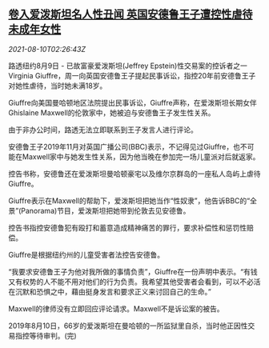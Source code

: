 <!--1628562662000-->
[卷入爱泼斯坦名人性丑闻 英国安德鲁王子遭控性虐待未成年女性](https://cn.reuters.com/article/epstein-giuffre-prince-andrew-0810-idCNKBS2FB066)
------

<div><i>2021-08-10T02:26:43Z</i></div><p>路透纽约8月9日 - 已故富豪爱泼斯坦(Jeffrey Epstein)性交易案的控诉者之一Virginia Giuffre，周一向英国安德鲁王子提起民事诉讼，指控20年前安德鲁王子对她性虐待，当时她未满18岁。</p><p>Giuffre向美国曼哈顿地区法院提出民事诉讼，Giuffre声称，在爱泼斯坦长期女伴Ghislaine Maxwell的伦敦家中，她被迫与安德鲁王子发生性关系。</p><p>由于非办公时间，路透无法立即联系到王子发言人进行评论。</p><p>安德鲁王子2019年11月对英国广播公司(BBC)表示，不记得见过Giuffre，也不可能在Maxwell家中与她发生性关系，因为他当晚在参加完一场儿童派对后就返家。</p><p>控告书称，安德鲁还在爱泼斯坦曼哈顿豪宅以及维尔京群岛的一座私人岛屿上虐待Giuffre。</p><p>Giuffre表示在Maxwell的帮助下，爱泼斯坦把她当作“性奴隶”，他告诉BBC的“全景”(Panorama)节目，爱泼斯坦把她带到伦敦去见安德鲁。</p><p>控告书指控安德鲁犯有殴打和蓄意造成精神痛苦的罪行，要求补偿性和惩罚性赔偿。</p><p>Giuffre是根据纽约州的儿童受害者法控告安德鲁。</p><p>“我要求安德鲁王子为他对我所做的事情负责”，Giuffre在一份声明中表示。“有钱又有权势的人不能不用对他们的行为负责。我希望其他受害者会看到，可以不必活在沉默和恐惧之中，藉由挺身发言和要求正义来讨回自己的生命。”</p><p>Maxwell的律师没有立即回应评论请求。Maxwell不是诉讼案的被告。</p><p>2019年8月10日，66岁的爱泼斯坦在曼哈顿的一所监狱里自杀，当时他正因性交易指控等待审判。(完)</p>
